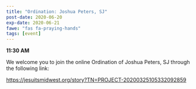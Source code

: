 ```yaml
---
title: "Ordination: Joshua Peters, SJ"
post-date: 2020-06-20
exp-date: 2020-06-21
fawe: "fas fa-praying-hands"
tags: [event]
---
```

<b>11:30 AM</b>

We welcome you to join the online Ordination of Joshua Peters, SJ through the following link:


<a href="https://jesuitsmidwest.org/story?TN=PROJECT-20200325105332092859" target="_blank">https://jesuitsmidwest.org/story?TN=PROJECT-20200325105332092859</a>

